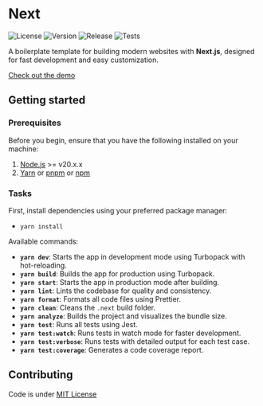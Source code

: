 # Next

![License](https://img.shields.io/badge/License-MIT-indigo)
![Version](https://img.shields.io/badge/Version-1.0.0-orange)
![Release](https://img.shields.io/badge/Release-stable-brightgreen)
![Tests](https://img.shields.io/badge/Tests-passed-blue)

A boilerplate template for building modern websites with **Next.js**, designed for fast development and easy customization.

[Check out the demo](https://jrdevhub.github.io/next-supabase)

## Getting started

### Prerequisites

Before you begin, ensure that you have the following installed on your machine:

1. [Node.js](https://nodejs.org/) >= v20.x.x
2. [Yarn](https://yarnpkg.com/) or [pnpm](https://pnpm.io/) or [npm](https://www.npmjs.com/)

### Tasks

First, install dependencies using your preferred package manager:

- `yarn install`

Available commands:

- **`yarn dev`**: Starts the app in development mode using Turbopack with hot-reloading.
- **`yarn build`**: Builds the app for production using Turbopack.
- **`yarn start`**: Starts the app in production mode after building.
- **`yarn lint`**: Lints the codebase for quality and consistency.
- **`yarn format`**: Formats all code files using Prettier.
- **`yarn clean`**: Cleans the `.next` build folder.
- **`yarn analyze`**: Builds the project and visualizes the bundle size.
- **`yarn test`**: Runs all tests using Jest.
- **`yarn test:watch`**: Runs tests in watch mode for faster development.
- **`yarn test:verbose`**: Runs tests with detailed output for each test case.
- **`yarn test:coverage`**: Generates a code coverage report.

## Contributing

Code is under [MIT License](./LICENSE)
